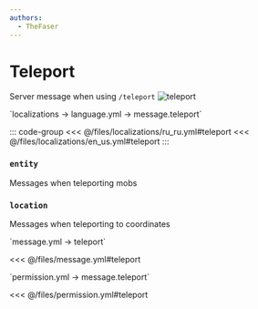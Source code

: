 ```yaml
---
authors:
  - TheFaser
---
```


# Teleport

<!--@include: @/parts/vanillaWarn.md#command-->

Server message when using `/teleport`
![teleport](/teleport.png)

[//]: # (localization)
<!--@include: @/parts/words.md#localization-->
<!--@include: @/parts/words.md#path--> `localizations → language.yml → message.teleport`

<!--@include: @/parts/words.md#default-->

::: code-group
<<< @/files/localizations/ru_ru.yml#teleport
<<< @/files/localizations/en_us.yml#teleport
:::

### `entity`

Messages when teleporting mobs

### `location`

Messages when teleporting to coordinates

[//]: # (message.yml)
<!--@include: @/parts/words.md#setting-->
<!--@include: @/parts/words.md#path--> `message.yml → teleport`

<!--@include: @/parts/words.md#default-->
<<< @/files/message.yml#teleport

<!--@include: @/parts/enable.md-->

<!--@include: @/parts/range.md-->
<!--@include: @/parts/destination.md-->
<!--@include: @/parts/sound.md-->

[//]: # (permission.yml)
<!--@include: @/parts/words.md#permission-->
<!--@include: @/parts/words.md#path--> `permission.yml → message.teleport`

<!--@include: @/parts/words.md#default-->
<<< @/files/permission.yml#teleport

<!--@include: @/parts/permission/permissionTier3.md-->
<!--@include: @/parts/permission/sound.md-->